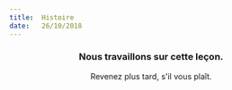 ```yaml
---
title:  Histoire
date:   26/10/2018
---
```


### <center>Nous travaillons sur cette leçon.</center>
<center>Revenez plus tard, s'il vous plaît.</center>